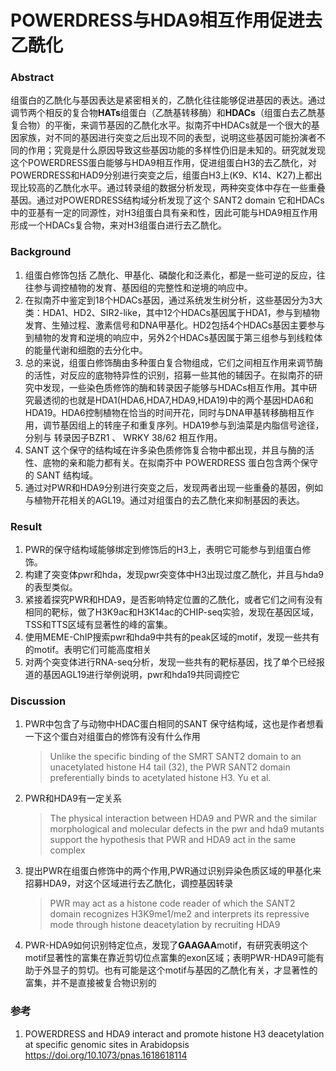 # POWERDRESS与HDA9相互作用促进去乙酰化

### Abstract 

组蛋白的乙酰化与基因表达是紧密相关的，乙酰化往往能够促进基因的表达。通过调节两个相反的复合物**HATs**组蛋白（乙酰基转移酶）和**HDACs**（组蛋白去乙酰基复合物）的平衡，来调节基因的乙酰化水平。拟南芥中HDACs就是一个很大的基因家族，对不同的基因进行突变之后出现不同的表型，说明这些基因可能扮演者不同的作用；究竟是什么原因导致这些基因功能的多样性仍旧是未知的。研究就发现这个POWERDRESS蛋白能够与HDA9相互作用，促进组蛋白H3的去乙酰化，对POWERDRESS和HAD9分别进行突变之后，组蛋白H3上(K9、K14、K27)上都出现比较高的乙酰化水平。通过转录组的数据分析发现，两种突变体中存在一些重叠基因。通过对POWERDRESS结构域分析发现了这个  SANT2 domain  它和HDACs中的亚基有一定的同源性，对H3组蛋白具有亲和性，因此可能与HDA9相互作用形成一个HDACs复合物，来对H3组蛋白进行去乙酰化。

### Background

1. 组蛋白修饰包括 乙酰化、甲基化、磷酸化和泛素化，都是一些可逆的反应，往往参与调控植物的发育、基因组的完整性和逆境的响应中。
2. 在拟南芥中鉴定到18个HDACs基因，通过系统发生树分析，这些基因分为3大类：HDA1、HD2、SIR2-like，其中12个HDACs基因属于HDA1，参与到植物发育、生殖过程、激素信号和DNA甲基化。HD2包括4个HDACs基因主要参与到植物的发育和逆境的响应中，另外2个HDACs基因属于第三组参与到线粒体的能量代谢和细胞的去分化中。
3. 总的来说，组蛋白修饰酶由多种蛋白复合物组成，它们之间相互作用来调节酶的活性，对反应的底物特异性的识别，招募一些其他的辅因子。在拟南芥的研究中发现，一些染色质修饰的酶和转录因子能够与HDACs相互作用。其中研究最透彻的也就是HDA1(HDA6,HDA7,HDA9,HDA19)中的两个基因HDA6和HDA19。HDA6控制植物在恰当的时间开花，同时与DNA甲基转移酶相互作用，调节基因组上的转座子和重复序列。HDA19参与到油菜是内脂信号途径，分别与  转录因子BZR1  、  WRKY 38/62  相互作用。
4.   SANT   这个保守的结构域在许多染色质修饰复合物中都出现，并且与酶的活性、底物的亲和能力都有关。在拟南芥中  POWERDRESS 蛋白包含两个保守的 SANT   结构域。
5. 通过对PWR和HDA9分别进行突变之后，发现两者出现一些重叠的基因，例如与植物开花相关的AGL19。通过对组蛋白的去乙酰化来抑制基因的表达。

### Result

1. PWR的保守结构域能够绑定到修饰后的H3上，表明它可能参与到组蛋白修饰。
2. 构建了突变体pwr和hda，发现pwr突变体中H3出现过度乙酰化，并且与hda9的表型类似。
3. 紧接着探究PWR和HDA9，是否影响特定位置的乙酰化，或者它们之间有没有相同的靶标，做了H3K9ac和H3K14ac的CHIP-seq实验，发现在基因区域，TSS和TTS区域有显著性的峰的富集。
4. 使用MEME-ChIP搜索pwr和hda9中共有的peak区域的motif，发现一些共有的motif。表明它们可能高度相关
5. 对两个突变体进行RNA-seq分析，发现一些共有的靶标基因，找了单个已经报道的基因AGL19进行举例说明，pwr和hda19共同调控它

### Discussion

1. PWR中包含了与动物中HDAC蛋白相同的SANT 保守结构域，这也是作者想看一下这个蛋白对组蛋白的修饰有没有什么作用

   >   Unlike the specific binding of the SMRT SANT2 domain to an unacetylated histone H4 tail (32), the PWR SANT2 domain preferentially
   > binds to acetylated histone H3. Yu et al.  

2. PWR和HDA9有一定关系

   >   The physical interaction between HDA9 and PWR and the similar morphological and molecular defects in the pwr and hda9 mutants support the hypothesis that PWR and HDA9 act in the same complex  
   >

3. 提出PWR在组蛋白修饰中的两个作用,PWR通过识别异染色质区域的甲基化来招募HDA9，对这个区域进行去乙酰化，调控基因转录

   >   PWR may act as a histone code reader of which the SANT2 domain recognizes
   > H3K9me1/me2 and interprets its repressive mode through histone deacetylation by recruiting HDA9 
   
4. PWR-HDA9如何识别特定位点，发现了**GAAGAA**motif，有研究表明这个motif显著性的富集在靠近剪切位点富集的exon区域；表明PWR-HDA9可能有助于外显子的剪切。也有可能是这个motif与基因的乙酰化有关，才显著性的富集，并不是直接被复合物识别的


### 参考

1.   POWERDRESS and HDA9 interact and promote histone H3 deacetylation at specific genomic sites
   in Arabidopsis   https://doi.org/10.1073/pnas.1618618114 